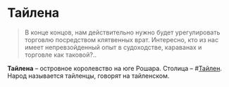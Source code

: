 # Тайлена

> В конце концов, нам действительно нужно будет урегулировать торговлю посредством клятвенных врат. Интересно, кто из нас имеет непревзойденный опыт в судоходстве, караванах и торговле как таковой?..

**Тайлена** – островное королевство на юге Рошара. Столица – #[Тайлен](locations/thaylen-city). Народ называется тайленцы, говорят на тайленском.
